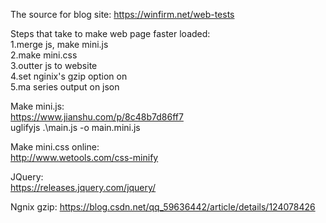 The source for blog site: https://winfirm.net/web-tests

Steps that take to make web page faster loaded:  
1.merge js, make mini.js  
2.make mini.css  
3.outter js to website  
4.set nginix's gzip option on  
5.ma series output on json  


Make mini.js:  
https://www.jianshu.com/p/8c48b7d86ff7  
uglifyjs .\main.js -o main.mini.js  

Make mini.css online:  
http://www.wetools.com/css-minify

JQuery:  
https://releases.jquery.com/jquery/

Ngnix gzip:
https://blog.csdn.net/qq_59636442/article/details/124078426




